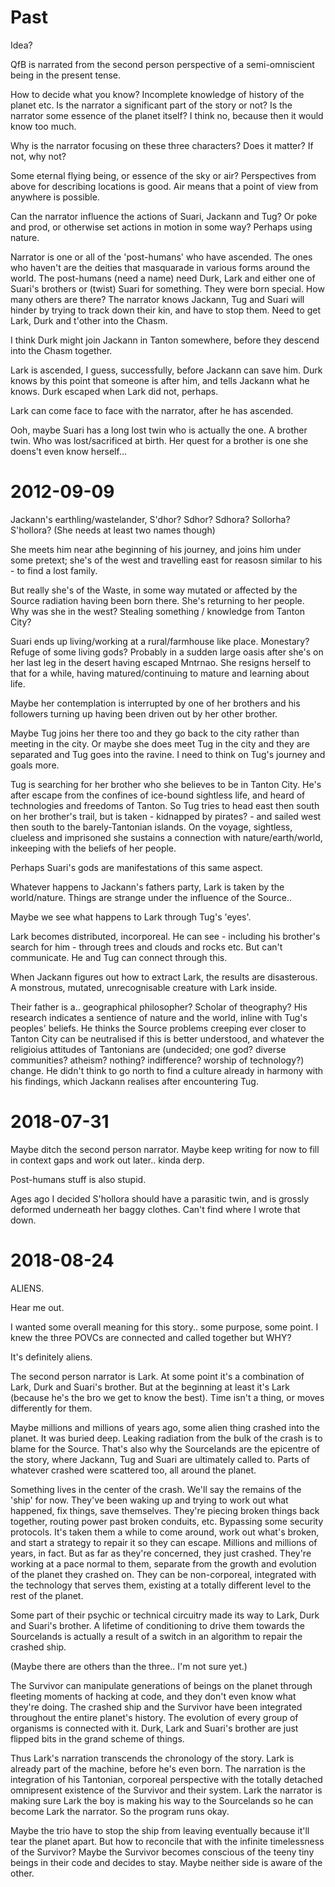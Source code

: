 # Past

Idea?

QfB is narrated from the second person perspective of a semi-omniscient being in the present tense.

How to decide what you know?  Incomplete knowledge of history of the planet etc.  Is the narrator a significant part of the story or not?  Is the narrator some essence of the planet itself?  I think no, because then it would know too much.

Why is the narrator focusing on these three characters?  Does it matter?  If not, why not?

Some eternal flying being, or essence of the sky or air?  Perspectives from above for describing locations is good.  Air means that a point of view from anywhere is possible.

Can the narrator influence the actions of Suari, Jackann and Tug?  Or poke and prod, or otherwise set actions in motion in some way?  Perhaps using nature.

Narrator is one or all of the 'post-humans' who have ascended.  The ones who haven't are the deities that masquarade in various forms around the world.  The post-humans (need a name) need Durk, Lark and either one of Suari's brothers or (twist) Suari for something.  They were born special.  How many others are there?  The narrator knows Jackann, Tug and Suari will hinder by trying to track down their kin, and have to stop them.  Need to get Lark, Durk and t'other into the Chasm.

I think Durk might join Jackann in Tanton somewhere, before they descend into the Chasm together.

Lark is ascended, I guess, successfully, before Jackann can save him.  Durk knows by this point that someone is after him, and tells Jackann what he knows.  Durk escaped when Lark did not, perhaps.

Lark can come face to face with the narrator, after he has ascended.

Ooh, maybe Suari has a long lost twin who is actually the one.  A brother twin.  Who was lost/sacrificed at birth.  Her quest for a brother is one she doens't even know herself...

# 2012-09-09

Jackann's earthling/wastelander, S'dhor? Sdhor? Sdhora? Sollorha? S'hollora? (She needs at least two names though)

She meets him near athe beginning of his journey, and joins him under some pretext; she's of the west and travelling east for reasosn similar to his - to find a lost family.

But really she's of the Waste, in some way mutated or affected by the Source radiation having been born there. She's returning to her people. Why was she in the west? Stealing something / knowledge from Tanton City?

Suari ends up living/working at a rural/farmhouse like place. Monestary? Refuge of some living gods? Probably in a sudden large oasis after she's on her last leg in the desert having escaped Mntrnao. She resigns herself to that for a while, having matured/continuing to mature and learning about life.

Maybe her contemplation is interrupted by one of her brothers and his followers turning up having been driven out by her other brother.

Maybe Tug joins her there too and they go back to the city rather than meeting in the city. Or maybe she does meet Tug in the city and they are separated and Tug goes into the ravine. I need to think on Tug's journey and goals more.

Tug is searching for her brother who she believes to be in Tanton City. He's after escape from the confines of ice-bound sightless life, and heard of technologies and freedoms of Tanton. So Tug tries to head east then south on her brother's trail, but is taken - kidnapped by pirates? - and sailed west then south to the barely-Tantonian islands. On the voyage, sightless, clueless and imprisoned she sustains a connection with nature/earth/world, inkeeping with the beliefs of her people.

Perhaps Suari's gods are manifestations of this same aspect.

Whatever happens to Jackann's fathers party, Lark is taken by the world/nature. Things are strange under the influence of the Source..

Maybe we see what happens to Lark through Tug's 'eyes'.

Lark becomes distributed, incorporeal. He can see - including his brother's search for him - through trees and clouds and rocks etc. But can't communicate. He and Tug can connect through this.

When Jackann figures out how to extract Lark, the results are disasterous. A monstrous, mutated, unrecognisable creature with Lark inside.

Their father is a.. geographical philosopher? Scholar of theography? His research indicates a sentience of nature and the world, inline with Tug's peoples' beliefs. He thinks the Source problems creeping ever closer to Tanton City can be neutralised if this is better understood, and whatever the religioius attitudes of Tantonians are (undecided; one god? diverse communities? atheism? nothing? indifference? worship of technology?) change. He didn't think to go north to find a culture already in harmony with his findings, which Jackann realises after encountering Tug.

# 2018-07-31

Maybe ditch the second person narrator. Maybe keep writing for now to fill in context gaps and work out later.. kinda derp.

Post-humans stuff is also stupid.

Ages ago I decided S'hollora should have a parasitic twin, and is grossly deformed underneath her baggy clothes. Can't find where I wrote that down.

# 2018-08-24

ALIENS.

Hear me out.

I wanted some overall meaning for this story.. some purpose, some point. I knew the three POVCs are connected and called together but WHY?

It's definitely aliens.

The second person narrator is Lark. At some point it's a combination of Lark, Durk and Suari's brother. But at the beginning at least it's Lark (because he's the bro we get to know the best). Time isn't a thing, or moves differently for them.

Maybe millions and millions of years ago, some alien thing crashed into the planet. It was buried deep. Leaking radiation from the bulk of the crash is to blame for the Source. That's also why the Sourcelands are the epicentre of the story, where Jackann, Tug and Suari are ultimately called to. Parts of whatever crashed were scattered too, all around the planet.

Something lives in the center of the crash. We'll say the remains of the 'ship' for now. They've been waking up and trying to work out what happened, fix things, save themselves. They're piecing broken things back together, routing power past broken conduits, etc. Bypassing some security protocols. It's taken them a while to come around, work out what's broken, and start a strategy to repair it so they can escape. Millions and millions of years, in fact. But as far as they're concerned, they just crashed. They're working at a pace normal to them, separate from the growth and evolution of the planet they crashed on. They can be non-corporeal, integrated with the technology that serves them, existing at a totally different level to the rest of the planet.

Some part of their psychic or technical circuitry made its way to Lark, Durk and Suari's brother. A lifetime of conditioning to drive them towards the Sourcelands is actually a result of a switch in an algorithm to repair the crashed ship.

(Maybe there are others than the three.. I'm not sure yet.)

The Survivor can manipulate generations of beings on the planet through fleeting moments of hacking at code, and they don't even know what they're doing. The crashed ship and the Survivor have been integrated throughout the entire planet's history. The evolution of every group of organisms is connected with it. Durk, Lark and Suari's brother are just flipped bits in the grand scheme of things.

Thus Lark's narration transcends the chronology of the story. Lark is already part of the machine, before he's even born. The narration is the integration of his Tantonian, corporeal perspective with the totally detached omnipresent existence of the Survivor and their system. Lark the narrator is making sure Lark the boy is making his way to the Sourcelands so he can become Lark the narrator. So the program runs okay.

Maybe the trio have to stop the ship from leaving eventually because it'll tear the planet apart. But how to reconcile that with the infinite timelessness of the Survivor? Maybe the Survivor becomes conscious of the teeny tiny beings in their code and decides to stay. Maybe neither side is aware of the other.